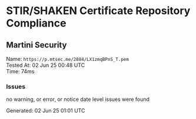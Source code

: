 # STIR/SHAKEN Certificate Repository Compliance

## Martini Security

Name: `https://p.mtsec.me/2884/LX1zmqBPnS_T.pem`\
Tested At: 02 Jun 25 00:48 UTC\
Time: 74ms

### Issues

no warning, or error, or notice date level issues were found

Generated: 02 Jun 25 01:01 UTC